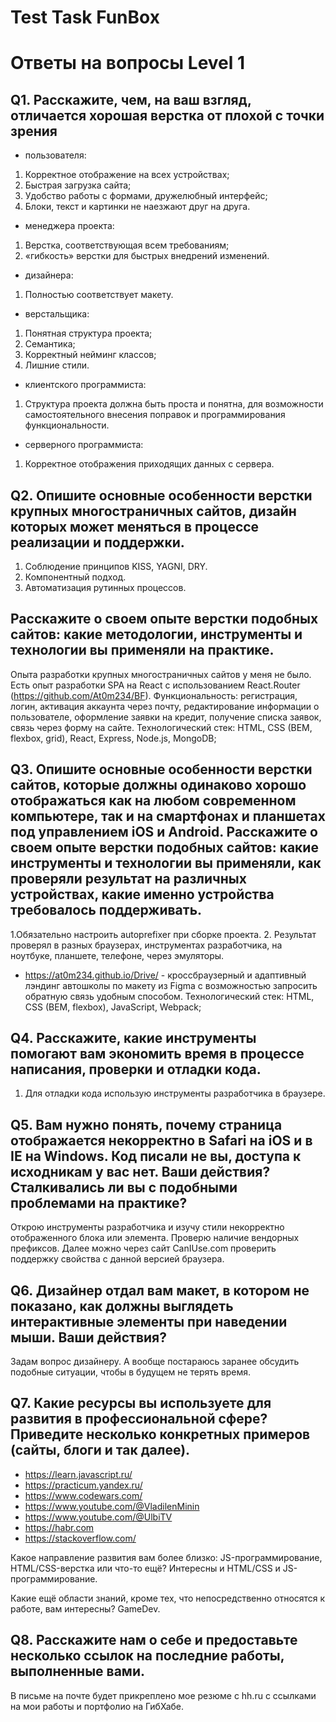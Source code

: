 # Test Task FunBox
# Ответы на вопросы Level 1
## Q1. Расскажите, чем, на ваш взгляд, отличается хорошая верстка от плохой с точки зрения
- пользователя: 
1.  Корректное отображение на всех устройствах;
2.	Быстрая загрузка сайта; 
3.	Удобство работы с формами, дружелюбный интерфейс;
4.	Блоки, текст и картинки не наезжают друг на друга. 
- менеджера проекта: 
1. Верстка, соответствующая всем требованиям;
2. «гибкость» верстки для быстрых внедрений изменений.
- дизайнера: 
1.	Полностью соответствует макету.
- верстальщика: 
1. Понятная структура проекта; 
2. Семантика; 
3. Корректный нейминг классов; 
4. Лишние стили. 
- клиентского программиста:
1. Структура проекта должна быть проста и понятна, для возможности самостоятельного внесения поправок и программирования функциональности.
- серверного программиста:
1. Корректное отображения приходящих данных с сервера.

## Q2. Опишите основные особенности верстки крупных многостраничных сайтов, дизайн которых может меняться в процессе реализации и поддержки.

1.	Соблюдение принципов KISS, YAGNI, DRY.
2.	Компонентный подход.
3.	Автоматизация рутинных процессов.

## Расскажите о своем опыте верстки подобных сайтов: какие методологии, инструменты и технологии вы применяли на практике.

Опыта разработки крупных многостраничных сайтов у меня не было. Есть опыт разработки SPA на React с использованием React.Router (https://github.com/At0m234/BF). 
Функциональность: регистрация, логин, активация аккаунта через почту, редактирование информации о пользователе, оформление заявки на кредит, получение списка заявок, связь через форму на сайте.
Технологический стек: HTML, CSS (BEM, flexbox, grid), React, Express, Node.js, MongoDB;

## Q3. Опишите основные особенности верстки сайтов, которые должны одинаково хорошо отображаться как на любом современном компьютере, так и на смартфонах и планшетах под управлением iOS и Android. Расскажите о своем опыте верстки подобных сайтов: какие инструменты и технологии вы применяли, как проверяли результат на различных устройствах, какие именно устройства требовалось поддерживать.

1.Обязательно настроить autoprefixer при сборке проекта.
2. Результат проверял в разных браузерах, инструментах разработчика, на ноутбуке, планшете, телефоне, через эмуляторы.

- https://at0m234.github.io/Drive/ - кроссбраузерный и адаптивный лэндинг автошколы по макету из Figma с возможностью запросить обратную связь удобным способом.
Технологический стек: HTML, CSS (BEM, flexbox), JavaScript, Webpack;

## Q4. Расскажите, какие инструменты помогают вам экономить время в процессе написания, проверки и отладки кода.

1.	Для отладки кода использую инструменты разработчика в браузере.

## Q5. Вам нужно понять, почему страница отображается некорректно в Safari на iOS и в IE на Windows. Код писали не вы, доступа к исходникам у вас нет. Ваши действия? Сталкивались ли вы с подобными проблемами на практике?

Открою инструменты разработчика и изучу стили некорректно отображенного блока или элемента. Проверю наличие вендорных префиксов. Далее можно через сайт CanIUse.com проверить поддержку свойства с данной версией браузера. 

## Q6. Дизайнер отдал вам макет, в котором не показано, как должны выглядеть интерактивные элементы при наведении мыши. Ваши действия?

Задам вопрос дизайнеру. А вообще постараюсь заранее обсудить подобные ситуации, чтобы в будущем не терять время.

## Q7. Какие ресурсы вы используете для развития в профессиональной сфере? Приведите несколько конкретных примеров (сайты, блоги и так далее).

- https://learn.javascript.ru/
- https://practicum.yandex.ru/
- https://www.codewars.com/
- https://www.youtube.com/@VladilenMinin
- https://www.youtube.com/@UlbiTV
- https://habr.com
- https://stackoverflow.com/

Какое направление развития вам более близко: JS-программирование, HTML/CSS-верстка или что-то ещё?
Интересны и HTML/CSS и JS-программирование.

Какие ещё области знаний, кроме тех, что непосредственно относятся к работе, вам интересны?
GameDev.

## Q8. Расскажите нам о себе и предоставьте несколько ссылок на последние работы, выполненные вами.

В письме на почте будет прикреплено мое резюме с hh.ru с ссылками на мои работы и портфолио на ГибХабе. 
